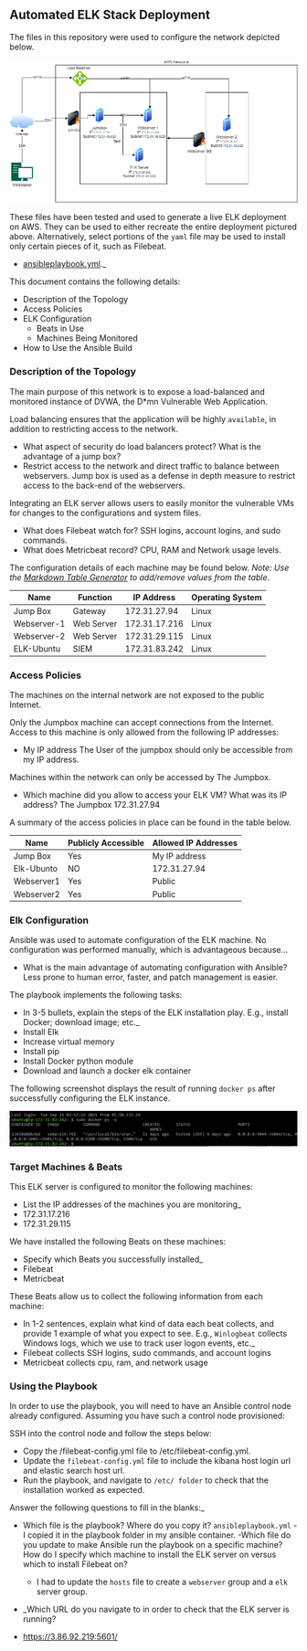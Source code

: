 ## Automated ELK Stack Deployment

The files in this repository were used to configure the network depicted below.

![Update the path with the name of your diagram](Images/Project1-Diagram.png)

These files have been tested and used to generate a live ELK deployment on AWS. They can be used to either recreate the entire deployment pictured above. Alternatively, select portions of the `yaml` file may be used to install only certain pieces of it, such as Filebeat.

  - [ansibleplaybook.yml](Ansible/ansibleplaybook.yml)._

This document contains the following details:
- Description of the Topology
- Access Policies
- ELK Configuration
  - Beats in Use
  - Machines Being Monitored
- How to Use the Ansible Build


### Description of the Topology

The main purpose of this network is to expose a load-balanced and monitored instance of DVWA, the D*mn Vulnerable Web Application.

Load balancing ensures that the application will be highly `available`, in addition to restricting access to the network.
- What aspect of security do load balancers protect? What is the advantage of a jump box? 
- Restrict access to the network and direct traffic to balance between webservers.  Jump box is used as a defense in depth measure to restrict access to the back-end of the webservers.

Integrating an ELK server allows users to easily monitor the vulnerable VMs for changes to the configurations and system files.
- What does Filebeat watch for? SSH logins, account logins, and sudo commands.
- What does Metricbeat record?  CPU, RAM and Network usage levels.

The configuration details of each machine may be found below.
_Note: Use the [Markdown Table Generator](http://www.tablesgenerator.com/markdown_tables) to add/remove values from the table_.

| Name     | Function | IP Address | Operating System |
|----------|----------|------------|------------------|
| Jump Box | Gateway  | 172.31.27.94 | Linux            |
| Webserver-1     |  Web Server   |    172.31.17.216        |       Linux       |
| Webserver-2  | Web Server    |     172.31.29.115       |      Linux             |
| ELK-Ubuntu     | SIEM     |    172.31.83.242        |        Linux           |

### Access Policies

The machines on the internal network are not exposed to the public Internet. 

Only the Jumpbox machine can accept connections from the Internet. Access to this machine is only allowed from the following IP addresses:
- My IP address  The User of the jumpbox should only be accessible from my IP address.

Machines within the network can only be accessed by The Jumpbox.
- Which machine did you allow to access your ELK VM? What was its IP address?  The Jumpbox  172.31.27.94

A summary of the access policies in place can be found in the table below.

| Name     | Publicly Accessible | Allowed IP Addresses |
|----------|---------------------|----------------------|
| Jump Box | Yes             | My IP address    |
|  Elk-Ubunto        |  NO                   |      172.31.27.94                |
|     Webserver1     |  Yes                   |     Public                 |
|     Webserver2    |  Yes                   |     Public                 |
### Elk Configuration

Ansible was used to automate configuration of the ELK machine. No configuration was performed manually, which is advantageous because...
- What is the main advantage of automating configuration with Ansible?  Less prone to human error, faster, and patch management is easier.

The playbook implements the following tasks:
- In 3-5 bullets, explain the steps of the ELK installation play. E.g., install Docker; download image; etc._
- Install Elk
- Increase virtual memory
- Install pip
- Install Docker python module
- Download and launch a docker elk container

The following screenshot displays the result of running `docker ps` after successfully configuring the ELK instance.

![Docker output](Images/docker-output.png)

### Target Machines & Beats
This ELK server is configured to monitor the following machines:
- List the IP addresses of the machines you are monitoring_
- 172.31.17.216
- 172.31.29.115

We have installed the following Beats on these machines:
- Specify which Beats you successfully installed_
- Filebeat
- Metricbeat

These Beats allow us to collect the following information from each machine:
- In 1-2 sentences, explain what kind of data each beat collects, and provide 1 example of what you expect to see. E.g., `Winlogbeat` collects Windows logs, which we use to track user logon events, etc._
- Filebeat collects SSH logins, sudo commands, and account logins
- Metricbeat collects cpu, ram, and network usage

### Using the Playbook
In order to use the playbook, you will need to have an Ansible control node already configured. Assuming you have such a control node provisioned: 

SSH into the control node and follow the steps below:
- Copy the /filebeat-config.yml file to /etc/filebeat-config.yml.
- Update the `filebeat-config.yml` file to include the kibana host login url and elastic search host url.
- Run the playbook, and navigate to `/etc/ folder` to check that the installation worked as expected.

Answer the following questions to fill in the blanks:_
- Which file is the playbook? Where do you copy it? `ansibleplaybook.yml` - I copied it in the playbook folder in my ansible container.
-Which file do you update to make Ansible run the playbook on a specific machine? How do I specify which machine to install the ELK server on versus which to install Filebeat on?
  - I had to update the `hosts` file to create a `webserver` group and a `elk` server group.

- _Which URL do you navigate to in order to check that the ELK server is running?
- https://3.86.92.219:5601/
